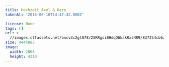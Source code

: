 ```yaml
---
title: Hochzeit Axel & Karo
takenAt: '2016-06-10T14:47:42.000Z'

license: None
tags: []
url: >-
  //images.ctfassets.net/bncv3c2gt878/2SRRgsi8HdqQ6kakRxsNR9/837254cb6aa7741720fe1f080f8f1c86/hochzeit-axel--karo_28073875792_o
size: 4444883
image:
  width: 2868
  height: 4310
---
```

